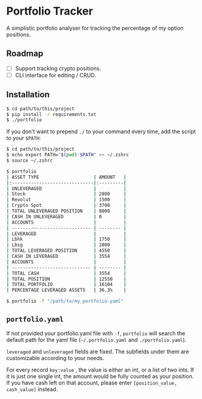 # Portfolio Tracker
A simplistic portfolio analyser for tracking the percentage of my option positions. 

## Roadmap
- [ ] Support tracking crypto positions.
- [ ] CLI interface for editing / CRUD.

## Installation
```bash
$ cd path/to/this/project
$ pip install -r requirements.txt
$ ./portfolio
```

If you don't want to prepend `./` to your command every time, add the script to your `$PATH`:
```bash
$ cd path/to/this/project
$ echo export PATH="$(pwd):$PATH" >> ~/.zshrc
$ source ~/.zshrc

$ portfolio
| ASSET TYPE                    | AMOUNT   |
|:------------------------------|:---------|
| UNLEVERAGED                   |          |
| Stock                         | 2800     |
| Revolut                       | 1500     |
| Crypto Spot                   | 3700     |
| TOTAL UNLEVERAGED POSITION    | 8000     |
| CASH IN UNLEVERAGED           | 0        |
| ACCOUNTS                      |          |
| ----------------------------- | -------- |
| LEVERAGED                     |          |
| Lbhk                          | 1750     |
| Lbsg                          | 2800     |
| TOTAL LEVERAGED POSITION      | 4550     |
| CASH IN LEVERAGED             | 3554     |
| ACCOUNTS                      |          |
| ----------------------------- | -------- |
| TOTAL CASH                    | 3554     |
| TOTAL POSITION                | 12550    |
| TOTAL PORTFOLIO               | 16104    |
| PERCENTAGE LEVERAGED ASSETS   | 36.3%    |

$ portfolio -f "/path/to/my_portfolio.yaml"
```

## `portfolio.yaml`

If not provided your portfolio.yaml file with `-f`, `portfolio` will search the default path for the yaml file (`~/.portfolio.yaml` and `./portfolio.yaml`).

`leveraged` and `unleveraged` fields are fixed. The subfields under them are customizable according to your needs.

For every record `key:value` , the value is either an int, or a list of two ints. If it is just one single int, the amount would be fully counted as your position. If you have cash left on that account, please enter `[position_value, cash_value]` instead.